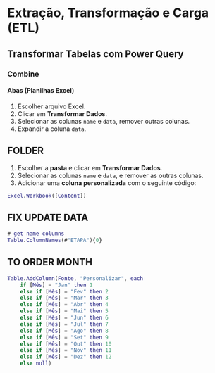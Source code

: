 # Extração, Transformação e Carga (ETL)

## Transformar Tabelas com Power Query

### Combine

#### Abas (Planilhas Excel)

1. Escolher arquivo Excel.
2. Clicar em **Transformar Dados**.
3. Selecionar as colunas `name` e `data`, remover outras colunas.
4. Expandir a coluna `data`.

## FOLDER

1. Escolher a **pasta** e clicar em **Transformar Dados**.
2. Selecionar as colunas `name` e `data`, e remover as outras colunas.
3. Adicionar uma **coluna personalizada** com o seguinte código:

```m
Excel.Workbook([Content])
```

## FIX UPDATE DATA

```m
# get name columns
Table.ColumnNames(#"ETAPA"){0}
```

## TO ORDER MONTH

```m
Table.AddColumn(Fonte, "Personalizar", each
    if [Mês] = "Jan" then 1
    else if [Mês] = "Fev" then 2
    else if [Mês] = "Mar" then 3
    else if [Mês] = "Abr" then 4
    else if [Mês] = "Mai" then 5
    else if [Mês] = "Jun" then 6
    else if [Mês] = "Jul" then 7
    else if [Mês] = "Ago" then 8
    else if [Mês] = "Set" then 9
    else if [Mês] = "Out" then 10
    else if [Mês] = "Nov" then 11
    else if [Mês] = "Dez" then 12
    else null)
```
